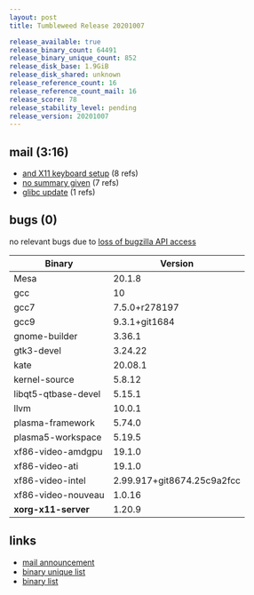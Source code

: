 ```yaml
---
layout: post
title: Tumbleweed Release 20201007

release_available: true
release_binary_count: 64491
release_binary_unique_count: 852
release_disk_base: 1.9GiB
release_disk_shared: unknown
release_reference_count: 16
release_reference_count_mail: 16
release_score: 78
release_stability_level: pending
release_version: 20201007
---
```


## mail (3:16)

- [and X11 keyboard setup](https://lists.opensuse.org/opensuse-factory/2020-10/msg00064.html) (8 refs)
- [no summary given](https://lists.opensuse.org/opensuse-factory/2020-10/msg00058.html) (7 refs)
- [glibc update](https://lists.opensuse.org/opensuse-factory/2020-10/msg00057.html) (1 refs)

## bugs (0)

<!--more-->

no relevant bugs due to [loss of bugzilla API access](https://bugzilla.opensuse.org/show_bug.cgi?id=1157722)

Binary | Version
--- | ---
Mesa | 20.1.8
gcc | 10
gcc7 | 7.5.0+r278197
gcc9 | 9.3.1+git1684
gnome-builder | 3.36.1
gtk3-devel | 3.24.22
kate | 20.08.1
kernel-source | 5.8.12
libqt5-qtbase-devel | 5.15.1
llvm | 10.0.1
plasma-framework | 5.74.0
plasma5-workspace | 5.19.5
xf86-video-amdgpu | 19.1.0
xf86-video-ati | 19.1.0
xf86-video-intel | 2.99.917+git8674.25c9a2fcc
xf86-video-nouveau | 1.0.16
**xorg-x11-server** | 1.20.9

## links

- [mail announcement](https://lists.opensuse.org/opensuse-factory/2020-10/msg00055.html)
- [binary unique list](http://download.opensuse.org/history/20201007/rpm.unique.list)
- [binary list](http://download.opensuse.org/history/20201007/rpm.list)
